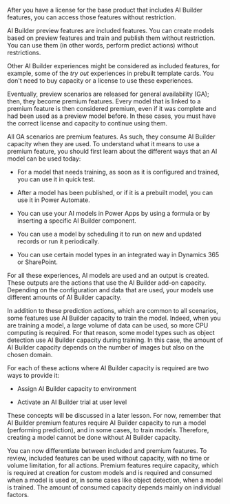 After you have a license for the base product that includes AI Builder features, you can access those features without restriction.

AI Builder preview features are included features. You can create models based on preview features and train and publish them without restriction. You can use them (in other words, perform predict actions) without restrictions.

Other AI Builder experiences might be considered as included features, for example, some of the *try out* experiences in prebuilt template cards. You don't need to buy capacity or a license to use these experiences.

Eventually, preview scenarios are released for general availability (GA); then, they become premium features. Every model that is linked to a premium feature is then considered premium, even if it was complete and had been used as a preview model before. In these cases, you must have the correct license and capacity to continue using them.

All GA scenarios are premium features. As such, they consume AI Builder capacity when they are used. To understand what it means to use a premium feature, you should first learn about the different ways that an AI model can be used today:

-   For a model that needs training, as soon as it is configured and trained, you can use it in quick test.

-   After a model has been published, or if it is a prebuilt model, you can use it in Power Automate.

-   You can use your AI models in Power Apps by using a formula or by inserting a specific AI Builder component.

-   You can use a model by scheduling it to run on new and updated records or run it periodically.

-   You can use certain model types in an integrated way in Dynamics 365 or SharePoint.

For all these experiences, AI models are used and an output is created. These outputs are the actions that use the AI Builder add-on capacity. Depending on the configuration and data that are used, your models use different amounts of AI Builder capacity.

In addition to these prediction actions, which are common to all scenarios, some features use AI Builder capacity to train the model. Indeed, when you are training a model, a large volume of data can be used, so more CPU computing is required. For that reason, some model types such as object detection use AI Builder capacity during training. In this case, the amount of AI Builder capacity depends on the number of images but also on the chosen domain.

For each of these actions where AI Builder capacity is required are two ways to provide it:

-   Assign AI Builder capacity to environment

-   Activate an AI Builder trial at user level

These concepts will be discussed in a later lesson. For now, remember that AI Builder premium features require AI Builder capacity to run a model (performing prediction), and in some cases, to train models. Therefore, creating a model cannot be done without AI Builder capacity.

You can now differentiate between included and premium features. To review, included features can be used without capacity, with no time or volume limitation, for all actions. Premium features require capacity, which is required at creation for custom models and is required and consumed when a model is used or, in some cases like object detection, when a model is trained. The amount of consumed capacity depends mainly on individual factors.
